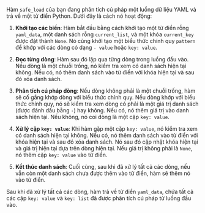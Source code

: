 Hàm `safe_load` của bạn đang phân tích cú pháp một luồng dữ liệu YAML và trả về một từ điển Python. Dưới đây là cách nó hoạt động:

1. **Khởi tạo các biến**: Hàm bắt đầu bằng cách khởi tạo một từ điển rỗng `yaml_data`, một danh sách rỗng `current_list`, và một khóa `current_key` được đặt thành `None`. Nó cũng khởi tạo một biểu thức chính quy `pattern` để khớp với các dòng có dạng `- value` hoặc `key: value`.

2. **Đọc từng dòng**: Hàm sau đó lặp qua từng dòng trong luồng đầu vào. Nếu dòng là một chuỗi trống, nó kiểm tra xem có danh sách hiện tại không. Nếu có, nó thêm danh sách vào từ điển với khóa hiện tại và sau đó xóa danh sách.

3. **Phân tích cú pháp dòng**: Nếu dòng không phải là một chuỗi trống, hàm sẽ cố gắng khớp dòng với biểu thức chính quy. Nếu dòng khớp với biểu thức chính quy, nó sẽ kiểm tra xem dòng có phải là một giá trị danh sách (được đánh dấu bằng `-`) hay không. Nếu có, nó thêm giá trị vào danh sách hiện tại. Nếu không, nó coi dòng là một cặp `key: value`.

4. **Xử lý cặp `key: value`**: Khi hàm gặp một cặp `key: value`, nó kiểm tra xem có danh sách hiện tại không. Nếu có, nó thêm danh sách vào từ điển với khóa hiện tại và sau đó xóa danh sách. Nó sau đó cập nhật khóa hiện tại và giá trị hiện tại dựa trên dòng hiện tại. Nếu giá trị không phải là `None`, nó thêm cặp `key: value` vào từ điển.

5. **Kết thúc danh sách**: Cuối cùng, sau khi đã xử lý tất cả các dòng, nếu vẫn còn một danh sách chưa được thêm vào từ điển, hàm sẽ thêm nó vào từ điển.

Sau khi đã xử lý tất cả các dòng, hàm trả về từ điển `yaml_data`, chứa tất cả các cặp `key: value` và `key: list` đã được phân tích cú pháp từ luồng đầu vào.
